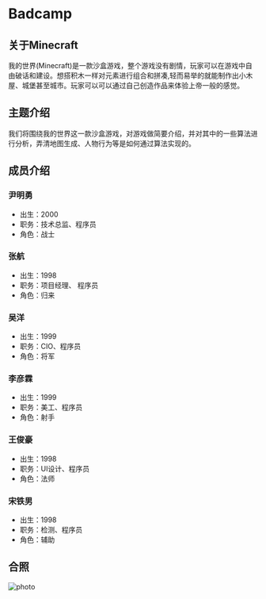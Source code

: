 # Badcamp


## 关于Minecraft
我的世界(Minecraft)是一款沙盒游戏，整个游戏没有剧情，玩家可以在游戏中自由破话和建设。想搭积木一样对元素进行组合和拼凑,轻而易举的就能制作出小木屋、城堡甚至城市。玩家可以可以通过自己创造作品来体验上帝一般的感觉。<br>

## 主题介绍
我们将围绕我的世界这一款沙盒游戏，对游戏做简要介绍，并对其中的一些算法进行分析，弄清地图生成、人物行为等是如何通过算法实现的。<br>

## 成员介绍
### 尹明勇
- 出生：2000
- 职务：技术总监、程序员
- 角色：战士

### 张航
- 出生：1998
- 职务：项目经理、 程序员
- 角色：归来
  
### 吴洋
- 出生：1999
- 职务：CIO、程序员
- 角色：将军
  
### 李彦霖
- 出生：1999
- 职务：美工、程序员
- 角色：射手
  
### 王俊豪
- 出生：1998
- 职务：UI设计、程序员
- 角色：法师

### 宋铁男
- 出生：1998
- 职务：检测、程序员
- 角色：辅助

## 合照
![photo](./img/all.jpg "Badcamp")